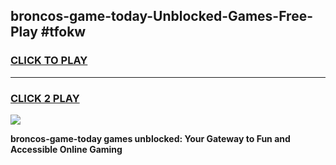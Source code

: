 
## broncos-game-today-Unblocked-Games-Free-Play #tfokw
<h3>
<a href="https://us.freeplayer.one?title=broncos-game-today&ref=9M">CLICK TO PLAY</a></h3>
<hr>

<h3>
<a href="https://us.freeplayer.one?title=broncos-game-today&ref=9M">CLICK 2 PLAY</a>
  
</h3>

<a href="https://us.freeplayer.one?title=broncos-game-today&ref=9M"><img src="https://clearcache.store/games.png"></a>


**broncos-game-today games unblocked: Your Gateway to Fun and Accessible Online Gaming**
